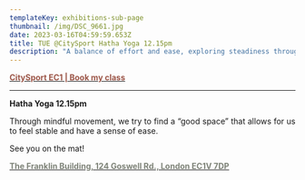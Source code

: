 ```yaml
---
templateKey: exhibitions-sub-page
thumbnail: /img/DSC_9661.jpg
date: 2023-03-16T04:59:59.653Z
title: TUE @CitySport Hatha Yoga 12.15pm
description: "A balance of effort and ease, exploring steadiness through asanas"
---
```


<div style="text-align: justify;">

[**<span style="color:#9C5648;">CitySport EC1 | Book my class</span>**](https://bookings.citysport.org.uk/LhWeb/en/Public/Bookings)

---

**Hatha Yoga 12.15pm**

Through mindful movement, we try to find a “good space” that allows for us to feel stable and have a sense of ease.

See you on the mat!

[**<span style="color:#7E8378;">The Franklin Building, 124 Goswell Rd., London EC1V 7DP</span>**](https://www.google.com/maps/place/CitySport/@51.5246578,-0.1039556,17z/data=!3m2!4b1!5s0x48761b0c17e07dc5:0xb1355f12df541930!4m6!3m5!1s0x48761b5745b782e9:0xbdbfaea81a91cb82!8m2!3d51.5246546!4d-0.0990847!16s%2Fg%2F1v93_k76?entry=ttu&g_ep=EgoyMDI1MDIxOS4xIKXMDSoASAFQAw%3D%3D)

</div>